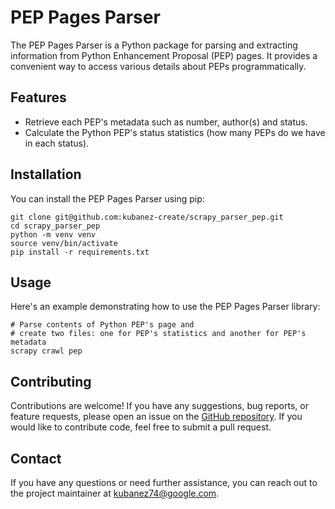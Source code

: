 # PEP Pages Parser

The PEP Pages Parser is a Python package for parsing and extracting information from Python Enhancement Proposal (PEP) pages. It provides a convenient way to access various details about PEPs programmatically.

## Features

- Retrieve each PEP's metadata such as number, author(s) and status.
- Calculate the Python PEP's status statistics (how many PEPs do we have in each status).

## Installation

You can install the PEP Pages Parser using pip:

```shell
git clone git@github.com:kubanez-create/scrapy_parser_pep.git
cd scrapy_parser_pep
python -m venv venv
source venv/bin/activate
pip install -r requirements.txt
```

## Usage

Here's an example demonstrating how to use the PEP Pages Parser library:

```shell
# Parse contents of Python PEP's page and
# create two files: one for PEP's statistics and another for PEP's metadata
scrapy crawl pep
```

## Contributing

Contributions are welcome! If you have any suggestions, bug reports, or feature requests, please open an issue on the [GitHub repository](https://github.com/kubanez-create/bs4_parser_pep). If you would like to contribute code, feel free to submit a pull request.

## Contact

If you have any questions or need further assistance, you can reach out to the project maintainer at [kubanez74@google.com](mailto:kubanez74@google.com).
